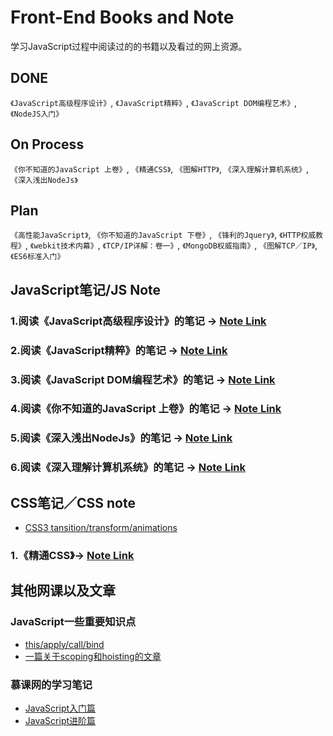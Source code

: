 # Front-End Books and Note
学习JavaScript过程中阅读过的的书籍以及看过的网上资源。
## DONE
`《JavaScript高级程序设计》`, `《JavaScript精粹》`, `《JavaScript DOM编程艺术》`, `《NodeJS入门》`
## On Process
`《你不知道的JavaScript 上卷》`, `《精通CSS》`, `《图解HTTP》`, `《深入理解计算机系统》`, `《深入浅出NodeJs》`
## Plan
`《高性能JavaScript》`, `《你不知道的JavaScript 下卷》`, `《锋利的Jquery》`, `《HTTP权威教程》`, `《webkit技术内幕》`,
`《TCP/IP详解：卷一》`, `《MongoDB权威指南》`, `《图解TCP／IP》`, `《ES6标准入门》`

## JavaScript笔记/JS Note
### 1.阅读《JavaScript高级程序设计》的笔记 -> [Note Link](https://github.com/benny201/JavaScript-Notes/tree/master/JavaScript高级程序设计)

### 2.阅读《JavaScript精粹》的笔记 -> [Note Link](https://github.com/benny201/JavaScript-Notes/tree/master/JavaScript语言精粹)

### 3.阅读《JavaScript DOM编程艺术》的笔记 -> [Note Link](https://github.com/benny201/JavaScript-Notes/tree/master/JavaScript%20DOM编程艺术)

### 4.阅读《你不知道的JavaScript 上卷》的笔记 -> [Note Link]()

### 5.阅读《深入浅出NodeJs》的笔记 -> [Note Link](https://github.com/benny201/Front-End-Notes/tree/master/深入浅出NodeJs)

### 6.阅读《深入理解计算机系统》的笔记 -> [Note Link]()


## CSS笔记／CSS note
* [CSS3 tansition/transform/animations]()

### 1.《精通CSS》-> [Note Link]()

## 其他网课以及文章
### JavaScript一些重要知识点
* [this/apply/call/bind](https://github.com/benny201/JavaScript-Notes/tree/master/JavaScript一些关键知识点/This对象)
* [一篇关于scoping和hoisting的文章](http://www.adequatelygood.com/JavaScript-Scoping-and-Hoisting.html "一篇关于scoping和hoisting的好文章")

### 慕课网的学习笔记
* [JavaScript入门篇](https://github.com/benny201/JavaScript-Notes/tree/master/chapter%207%20%20%20函数表达式 "入门篇")
* [JavaScript进阶篇](https://github.com/benny201/JavaScript-Notes/tree/master/Imooc笔记/JavaScript进阶 "进阶篇")



